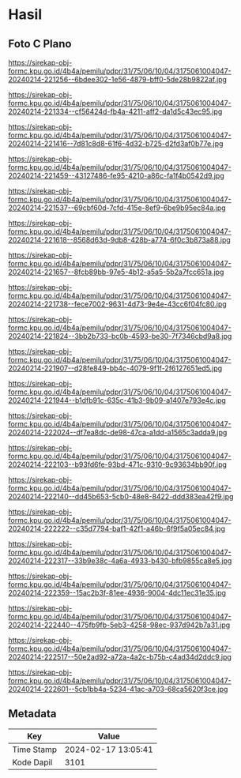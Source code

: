 # Hasil

## Foto C Plano

https://sirekap-obj-formc.kpu.go.id/4b4a/pemilu/pdpr/31/75/06/10/04/3175061004047-20240214-221256--6bdee302-1e56-4879-bff0-5de28b9822af.jpg

https://sirekap-obj-formc.kpu.go.id/4b4a/pemilu/pdpr/31/75/06/10/04/3175061004047-20240214-221334--cf56424d-fb4a-4211-aff2-da1d5c43ec95.jpg

https://sirekap-obj-formc.kpu.go.id/4b4a/pemilu/pdpr/31/75/06/10/04/3175061004047-20240214-221416--7d81c8d8-61f6-4d32-b725-d2fd3af0b77e.jpg

https://sirekap-obj-formc.kpu.go.id/4b4a/pemilu/pdpr/31/75/06/10/04/3175061004047-20240214-221459--43127486-fe95-4210-a86c-fa1f4b0542d9.jpg

https://sirekap-obj-formc.kpu.go.id/4b4a/pemilu/pdpr/31/75/06/10/04/3175061004047-20240214-221537--69cbf60d-7cfd-415e-8ef9-6be9b95ec84a.jpg

https://sirekap-obj-formc.kpu.go.id/4b4a/pemilu/pdpr/31/75/06/10/04/3175061004047-20240214-221618--8568d63d-9db8-428b-a774-6f0c3b873a88.jpg

https://sirekap-obj-formc.kpu.go.id/4b4a/pemilu/pdpr/31/75/06/10/04/3175061004047-20240214-221657--8fcb89bb-97e5-4b12-a5a5-5b2a7fcc651a.jpg

https://sirekap-obj-formc.kpu.go.id/4b4a/pemilu/pdpr/31/75/06/10/04/3175061004047-20240214-221738--fece7002-9631-4d73-9e4e-43cc6f04fc80.jpg

https://sirekap-obj-formc.kpu.go.id/4b4a/pemilu/pdpr/31/75/06/10/04/3175061004047-20240214-221824--3bb2b733-bc0b-4593-be30-7f7346cbd9a8.jpg

https://sirekap-obj-formc.kpu.go.id/4b4a/pemilu/pdpr/31/75/06/10/04/3175061004047-20240214-221907--d28fe849-bb4c-4079-9f1f-2f6127651ed5.jpg

https://sirekap-obj-formc.kpu.go.id/4b4a/pemilu/pdpr/31/75/06/10/04/3175061004047-20240214-221944--b1dfb91c-635c-41b3-9b09-a1407e793e4c.jpg

https://sirekap-obj-formc.kpu.go.id/4b4a/pemilu/pdpr/31/75/06/10/04/3175061004047-20240214-222024--df7ea8dc-de98-47ca-a1dd-a1565c3adda9.jpg

https://sirekap-obj-formc.kpu.go.id/4b4a/pemilu/pdpr/31/75/06/10/04/3175061004047-20240214-222103--b93fd6fe-93bd-471c-9310-9c93634bb90f.jpg

https://sirekap-obj-formc.kpu.go.id/4b4a/pemilu/pdpr/31/75/06/10/04/3175061004047-20240214-222140--dd45b653-5cb0-48e8-8422-ddd383ea42f9.jpg

https://sirekap-obj-formc.kpu.go.id/4b4a/pemilu/pdpr/31/75/06/10/04/3175061004047-20240214-222222--c35d7794-baf1-42f1-a46b-6f9f5a05ec84.jpg

https://sirekap-obj-formc.kpu.go.id/4b4a/pemilu/pdpr/31/75/06/10/04/3175061004047-20240214-222317--33b9e38c-4a6a-4933-b430-bfb9855ca8e5.jpg

https://sirekap-obj-formc.kpu.go.id/4b4a/pemilu/pdpr/31/75/06/10/04/3175061004047-20240214-222359--15ac2b3f-81ee-4936-9004-4dc11ec31e35.jpg

https://sirekap-obj-formc.kpu.go.id/4b4a/pemilu/pdpr/31/75/06/10/04/3175061004047-20240214-222440--475fb9fb-5eb3-4258-98ec-937d942b7a31.jpg

https://sirekap-obj-formc.kpu.go.id/4b4a/pemilu/pdpr/31/75/06/10/04/3175061004047-20240214-222517--50e2ad92-a72a-4a2c-b75b-c4ad34d2ddc9.jpg

https://sirekap-obj-formc.kpu.go.id/4b4a/pemilu/pdpr/31/75/06/10/04/3175061004047-20240214-222601--5cb1bb4a-5234-41ac-a703-68ca5620f3ce.jpg


## Metadata

| Key        | Value               |
| ---------- | ------------------- |
| Time Stamp | 2024-02-17 13:05:41 |
| Kode Dapil | 3101                |



